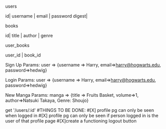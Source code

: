 users

id| username | email | password digest|

books

id| title | author | genre

user_books

user_id | book_id

Sign Up Params:
user => {username => Harry, email=>harry@hogwarts.edu, password=>hedwig}

Login Params:
user => {username => Harry, email=>harry@hogwarts.edu, password=>hedwig}

New Manga Params:
manga => {title => Fruits Basket, volume=>1, author=>Natsuki Takaya, Genre: Shoujo}

get '/users/:id'
  #THINGS TO BE DONE:
  #[X] profile pg can only be seen when logged in
  #[X] profile pg can only be seen if person logged in is the user of that profile page
  #[X]create a functioning logout button
